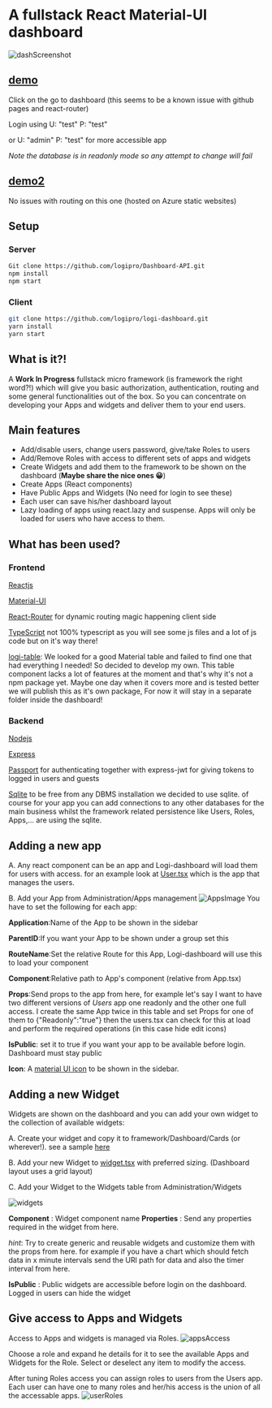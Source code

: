 # A fullstack React Material-UI dashboard

![dashScreenshot](https://thepracticaldev.s3.amazonaws.com/i/bsl2i3liq302bklsyao9.png)

## [demo](https://logipro.github.io/logi-dashboard/)

Click on the go to dashboard (this seems to be a known issue with github pages and react-router)

Login using U: "test" P: "test"

or U: "admin" P: "test" for more accessible app

_Note the database is in readonly mode so any attempt to change will fail_

## [demo2](https://logidashboard.z19.web.core.windows.net/)

No issues with routing on this one (hosted on Azure static websites)

## Setup

### Server

```bash
Git clone https://github.com/logipro/Dashboard-API.git
npm install
npm start
```

### Client

```bash
git clone https://github.com/logipro/logi-dashboard.git
yarn install
yarn start
```

## What is it?!

A **Work In Progress** fullstack micro framework (is framework the right word?!) which will give you basic authorization, authentication, routing and some general functionalities out of the box. So you can concentrate on developing your Apps and widgets and deliver them to your end users.

## Main features

- Add/disable users, change users password, give/take Roles to users
- Add/Remove Roles with access to different sets of apps and widgets
- Create Widgets and add them to the framework to be shown on the dashboard (**Maybe share the nice ones 😀**)
- Create Apps (React components)
- Have Public Apps and Widgets (No need for login to see these)
- Each user can save his/her dashboard layout
- Lazy loading of apps using react.lazy and suspense. Apps will only be loaded for users who have access to them.

## What has been used?

### **Frontend**

[Reactjs](https://reactjs.org/)

[Material-UI](https://material-ui.com/)

[React-Router](https://reacttraining.com/react-router/)
for dynamic routing magic happening client side

[TypeScript](https://typescriptlang.org) not 100% typescript as you will see some js files and a lot of js code but on it's way there!

[logi-table](https://github.com/logipro/logi-dashboard/tree/master/src/framework/Components/logi-table): We looked for a good Material table and failed to find one that had everything I needed! So decided to develop my own. This table component lacks a lot of features at the moment and that's why it's not a npm package yet. Maybe one day when it covers more and is tested better we will publish this as it's own package, For now it will stay in a separate folder inside the dashboard!

### **Backend**

[Nodejs](https://nodejs.org)

[Express](https://expressjs.com/)

[Passport](http://www.passportjs.org/) for authenticating together with express-jwt for giving tokens to logged in users and guests

[Sqlite](https://www.sqlite.org/index.html) to be free from any DBMS installation we decided to use sqlite. of course for your app you can add connections to any other databases for the main business whilst the framework related persistence like Users, Roles, Apps,... are using the sqlite.

## Adding a new app

A. Any react component can be an app and Logi-dashboard will load them for users with access. for an example look at [User.tsx](https://github.com/logipro/logi-dashboard/blob/master/src/framework/Administration/Users.tsx) which is the app that manages the users.

B. Add your App from Administration/Apps management
![AppsImage](https://thepracticaldev.s3.amazonaws.com/i/g93qxy3vzzelp4ou221z.png)
You have to set the following for each app:

**Application**:Name of the App to be shown in the sidebar

**ParentID**:If you want your App to be shown under a group set this

**RouteName**:Set the relative Route for this App, Logi-dashboard will use this to load your component

**Component**:Relative path to App's component (relative from App.tsx)

**Props**:Send props to the app from here, for example let's say I want to have two different versions of _Users_ app one readonly and the other one full access. I create the same App twice in this table and set Props for one of them to {"Readonly":"true"} then the users.tsx can check for this at load and perform the required operations (in this case hide edit icons)

**IsPublic**: set it to true if you want your app to be available before login. Dashboard must stay public

**Icon**: A [material UI icon](https://material.io/tools/icons/) to be shown in the sidebar.

## Adding a new Widget

Widgets are shown on the dashboard and you can add your own widget to the collection of available widgets:

A. Create your widget and copy it to framework/Dashboard/Cards (or wherever!). see a sample [here](https://github.com/logipro/logi-dashboard/blob/master/src/framework/dashboard/Cards/StatementCard.js)

B. Add your new Widget to [widget.tsx](https://github.com/logipro/logi-dashboard/blob/69fcb29c119cd5974a0999e3a0d4f2ce7f708ab8/src/framework/dashboard/Widget.tsx#L13) with preferred sizing. (Dashboard layout uses a grid layout)

C. Add your Widget to the Widgets table from Administration/Widgets

![widgets](https://thepracticaldev.s3.amazonaws.com/i/vnizuot2drcl0hks3ipz.png)

**Component** : Widget component name
**Properties** : Send any properties required in the widget from here.

_hint_: Try to create generic and reusable widgets and customize them with the props from here. for example if you have a chart which should fetch data in x minute intervals send the URl path for data and also the timer interval from here.

**IsPublic** : Public widgets are accessible before login on the dashboard. Logged in users can hide the widget

## Give access to Apps and Widgets

Access to Apps and widgets is managed via Roles.
![appsAccess](https://thepracticaldev.s3.amazonaws.com/i/qhr0o1uzerewdbpylrj9.png)

Choose a role and expand he details for it to see the available Apps and Widgets for the Role. Select or deselect any item to modify the access.

After tuning Roles access you can assign roles to users from the Users app. Each user can have one to many roles and her/his access is the union of all the accessable apps.
![userRoles](https://thepracticaldev.s3.amazonaws.com/i/imjgtm5rm07ucspckol1.png)
